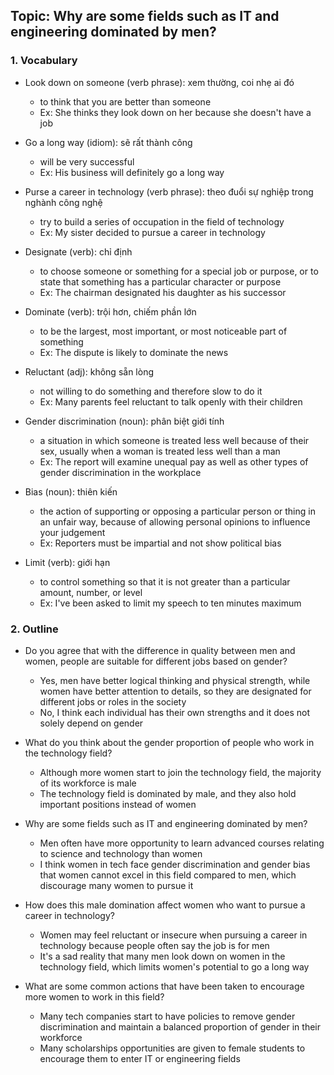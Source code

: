 ## Topic: Why are some fields such as IT and engineering dominated by men?

### 1. Vocabulary
- Look down on someone (verb phrase): xem thường, coi nhẹ ai đó
  + to think that you are better than someone
  + Ex: She thinks they look down on her because she doesn't have a job

- Go a long way (idiom): sẽ rất thành công
  + will be very successful
  + Ex: His business will definitely go a long way

- Purse a career in technology (verb phrase): theo đuổi sự nghiệp trong nghành công nghệ
  + try to build a series of occupation in the field of technology
  + Ex: My sister decided to pursue a career in technology

- Designate (verb): chỉ định
  + to choose someone or something for a special job or purpose, or to state that something has a particular character or purpose
  + Ex: The chairman designated his daughter as his successor

- Dominate (verb): trội hơn, chiếm phần lớn
  + to be the largest, most important, or most noticeable part of something
  + Ex: The dispute is likely to dominate the news

- Reluctant (adj): không sẵn lòng
  + not willing to do something and therefore slow to do it
  + Ex: Many parents feel reluctant to talk openly with their children

- Gender discrimination (noun): phân biệt giới tính
  + a situation in which someone is treated less well because of their sex, usually when a woman is treated less well than a man
  + Ex: The report will examine unequal pay as well as other types of gender discrimination in the workplace

- Bias (noun): thiên kiến
  + the action of supporting or opposing a particular person or thing in an unfair way, because of allowing personal opinions to influence your judgement
  + Ex: Reporters must be impartial and not show political bias

- Limit (verb): giới hạn
  + to control something so that it is not greater than a particular amount, number, or level
  + Ex: I've been asked to limit my speech to ten minutes maximum

### 2. Outline
- Do you agree that with the difference in quality between men and women, people are suitable for different jobs based on gender?
  + Yes, men have better logical thinking and physical strength, while women have better attention to details, so they are designated for different jobs or roles in the society
  + No, I think each individual has their own strengths and it does not solely depend on gender

- What do you think about the gender proportion of people who work in the technology field?
  + Although more women start to join the technology field, the majority of its workforce is male
  + The technology field is dominated by male, and they also hold important positions instead of women

- Why are some fields such as IT and engineering dominated by men?
  + Men often have more opportunity to learn advanced courses relating to science and technology than women
  + I think women in tech face gender discrimination and gender bias that women cannot excel in this field compared to men, which discourage many women to pursue it

- How does this male domination affect women who want to pursue a career in technology?
  + Women may feel reluctant or insecure when pursuing a career in technology because people often say the job is for men
  + It's a sad reality that many men look down on women in the technology field, which limits women's potential to go a long way

- What are some common actions that have been taken to encourage more women to work in this field?
  + Many tech companies start to have policies to remove gender discrimination and maintain a balanced proportion of gender in their workforce
  + Many scholarships opportunities are given to female students to encourage them to enter IT or engineering fields